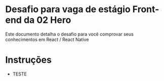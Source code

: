 # Desafio para vaga de estágio Front-end da 02 Hero
Este documento detalha o desafio para você comprovar seus conhecimentos em React / React Native


# Instruções
<ul>
  <li>TESTE</li>
</ul>
